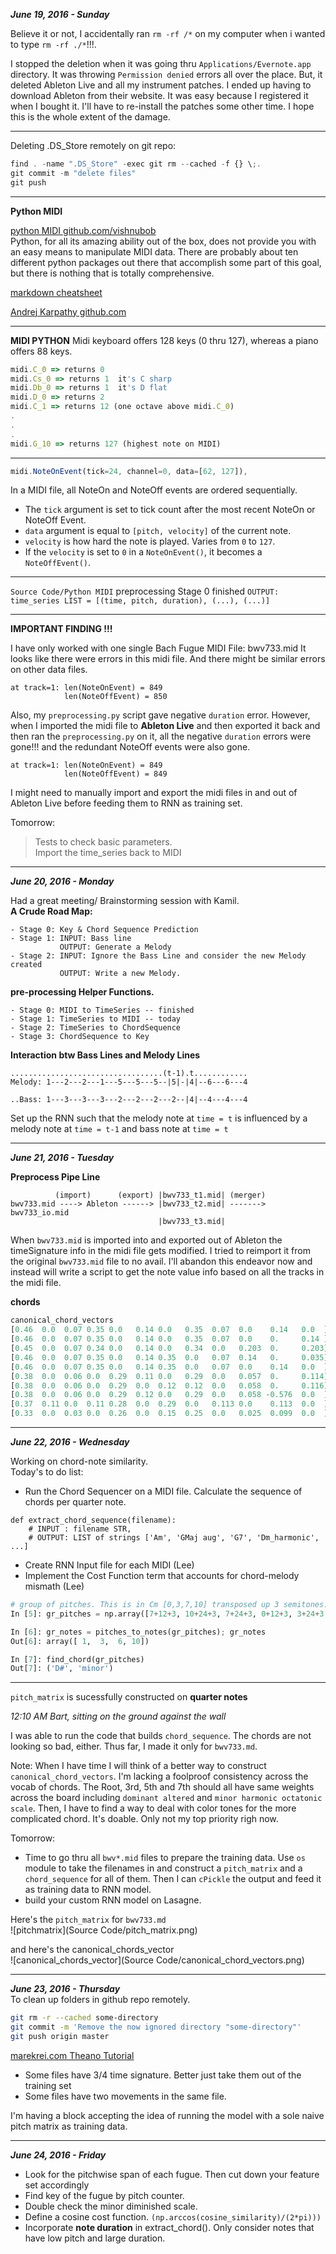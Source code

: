 ***June 19, 2016 - Sunday***  

Believe it or not, I accidentally ran `rm -rf /*` on my computer when i wanted to type  `rm -rf ./*`!!!.

I stopped the deletion  when it was going thru `Applications/Evernote.app` directory. It was throwing `Permission denied` errors all over the place. But, it deleted Ableton Live and all my instrument patches. I ended up having to download Ableton from their website. It was easy because I registered it when I bought it. I'll have to re-install the patches some other time. I hope this is the whole extent of the damage.

---
Deleting .DS_Store remotely on git repo:
```javascript
find . -name ".DS_Store" -exec git rm --cached -f {} \;.
git commit -m "delete files"
git push
```
---
**Python MIDI**

[python MIDI github.com/vishnubob](https://github.com/vishnubob/python-midi)  
Python, for all its amazing ability out of the box, 
does not provide you with an easy means to manipulate
MIDI data. There are probably about ten different python 
packages out there that accomplish some part of this goal, 
but there is nothing that is totally comprehensive.

[markdown cheatsheet](https://github.com/adam-p/markdown-here/wiki/Markdown-Cheatsheet)

[Andrej Karpathy github.com](https://github.com/karpathy/char-rnn)

---
**MIDI PYTHON**
Midi keyboard offers 128 keys (0 thru 127), whereas a piano offers 88 keys.

```javascript
midi.C_0 => returns 0
midi.Cs_0 => returns 1  it's C sharp
midi.Db_0 => returns 1  it's D flat
midi.D_0 => returns 2
midi.C_1 => returns 12 (one octave above midi.C_0)
.
.
.
midi.G_10 => returns 127 (highest note on MIDI)
```
- - - - - - 

```javascript
midi.NoteOnEvent(tick=24, channel=0, data=[62, 127]),
```

In a MIDI file, all NoteOn and NoteOff events are ordered sequentially. 
* The `tick` argument is set to tick count after the most recent NoteOn or NoteOff Event. 
* `data` argument is equal to `[pitch, velocity]` of the current note. 
* `velocity` is how hard the note is played. Varies from `0` to `127`.
* If the `velocity` is set to `0` in a `NoteOnEvent()`, it becomes a `NoteOffEvent()`. 

---
`Source Code/Python MIDI`
preprocessing Stage 0 finished
`OUTPUT: time_series LIST = [(time, pitch, duration), (...), (...)]`

--- 
**IMPORTANT FINDING !!!**

I have only worked with one single Bach Fugue MIDI File: bwv733.mid
It looks like there were errors in this midi file. And there might be similar errors on other data files.
```
at track=1: len(NoteOnEvent) = 849
            len(NoteOffEvent) = 850
```
Also, my `preprocessing.py` script gave negative `duration` error. 
However, when I imported the midi file to **Ableton Live** and then exported it back and then ran the `preprocessing.py` on it, all the negative `duration` errors were gone!!! and the redundant NoteOff events were also gone. 
```
at track=1: len(NoteOnEvent) = 849
            len(NoteOffEvent) = 849
```

I might need to manually import and export the midi files in and out of Ableton Live before feeding them to RNN as training set. 

Tomorrow:  
> Tests to check basic parameters.  
> Import the time_series back to MIDI 

---

***June 20, 2016 - Monday***

Had a great meeting/ Brainstorming session with Kamil.  
**A Crude Road Map:**
``` 
- Stage 0: Key & Chord Sequence Prediction
- Stage 1: INPUT: Bass line
           OUTPUT: Generate a Melody
- Stage 2: INPUT: Ignore the Bass Line and consider the new Melody created
           OUTPUT: Write a new Melody.
```


**pre-processing Helper Functions.**
```
- Stage 0: MIDI to TimeSeries -- finished
- Stage 1: TimeSeries to MIDI -- today
- Stage 2: TimeSeries to ChordSequence
- Stage 3: ChordSequence to Key
```
**Interaction btw Bass Lines and Melody Lines**
```
..................................(t-1).t............
Melody: 1---2---2---1---5---5---5--|5|-|4|--6---6---4

..Bass: 1---3---3---3---2---2---2---2--|4|--4---4---4
```

Set up the RNN such that the melody note at `time = t` is influenced by a melody note at `time = t-1` and bass note at `time = t`

---

***June 21, 2016 - Tuesday***


**Preprocess Pipe Line**
```
          (import)      (export) |bwv733_t1.mid| (merger)
bwv733.mid ----> Ableton ------> |bwv733_t2.mid| -------> bwv733_io.mid
                                 |bwv733_t3.mid|
```
When `bwv733.mid` is imported into and exported out of Ableton the timeSignature info in the midi file gets modified. I tried to reimport it from the original `bwv733.mid` file to no avail. 
I'll abandon this endeavor now and instead will write a script to get the note value info based on all the tracks in the midi file. 

**chords**
```javascript
canonical_chord_vectors
[0.46  0.0  0.07 0.35 0.0   0.14 0.0   0.35  0.07  0.0    0.14   0.0  ] minor
[0.46  0.0  0.07 0.35 0.0   0.14 0.0   0.35  0.07  0.0    0.     0.14 ] minor_harmonic
[0.45  0.0  0.07 0.34 0.0   0.14 0.0   0.34  0.0   0.203  0.     0.203] minor_melodic
[0.46  0.0  0.07 0.35 0.0   0.14 0.35  0.0   0.07  0.14   0.     0.035] minor_diminished
[0.46  0.0  0.07 0.35 0.0   0.14 0.35  0.0   0.07  0.0    0.14   0.0  ] minor_half_diminished
[0.38  0.0  0.06 0.0  0.29  0.11 0.0   0.29  0.0   0.057  0.     0.114] major
[0.38  0.0  0.06 0.0  0.29  0.0  0.12  0.12  0.0   0.058  0.     0.116] major_augmented
[0.38  0.0  0.06 0.0  0.29  0.12 0.0   0.29  0.0   0.058 -0.576  0.0  ] dominant
[0.37  0.11 0.0  0.11 0.28  0.0  0.29  0.0   0.113 0.0    0.113  0.0  ] dominant_altered
[0.33  0.0  0.03 0.0  0.26  0.0  0.15  0.25  0.0   0.025  0.099  0.0  ] dominant_sharp_11

```

---

***June 22, 2016 - Wednesday***

Working on chord-note similarity.  
Today's to do list:

*  Run the Chord Sequencer on a MIDI file. Calculate the sequence of chords per quarter note. 
```
def extract_chord_sequence(filename):
	# INPUT : filename STR, 
	# OUTPUT: LIST of strings ['Am', 'GMaj aug', 'G7', 'Dm_harmonic', ...]
```
*  Create RNN Input file for each MIDI (Lee)
*  Implement the Cost Function term that accounts for chord-melody mismath (Lee)

```python
# group of pitches. This is in Cm [0,3,7,10] transposed up 3 semitones.
In [5]: gr_pitches = np.array([7+12+3, 10+24+3, 7+24+3, 0+12+3, 3+24+3, 3+24+3, 0+36+3])

In [6]: gr_notes = pitches_to_notes(gr_pitches); gr_notes
Out[6]: array([ 1,  3,  6, 10])

In [7]: find_chord(gr_pitches)
Out[7]: ('D#', 'minor')
```

---

`pitch_matrix` is sucessfully constructed on **quarter notes**


*12:10 AM Bart, sitting on the ground against the wall*

I was able to run the code that builds 
`chord_sequence`. The chords are not looking so bad, either. 
Thus far, I made it only for `bwv733.md`. 

Note: When I have time I will think of a better way to construct 
`canonical_chord_vectors`. I'm lacking a foolproof consistency across 
the vocab of chords. The Root, 3rd, 5th and 7th should all have same 
weights across the board including `dominant altered` and
`minor harmonic octatonic scale`. Then, I have to find a way
to deal with color tones for the more complicated chord. It's doable. Only not my top priority righ now.

Tomorrow:  

* Time to go thru all `bwv*.mid` files to prepare the training data. 
Use `os` module to take the filenames in and construct a `pitch_matrix` 
and a `chord_sequence` for all of them. Then I can `cPickle` the output and feed it as training data to RNN model. 
* build your custom RNN model on Lasagne.

Here's the `pitch_matrix` for `bwv733.md`  
![pitchmatrix](Source Code/pitch_matrix.png)  


and here's the canonical_chords_vector  
![canonical_chords_vector](Source Code/canonical_chord_vectors.png)

---

***June 23, 2016 - Thursday***  
To clean up folders in github repo remotely.
```bash
git rm -r --cached some-directory
git commit -m 'Remove the now ignored directory "some-directory"'
git push origin master
```
[marekrei.com Theano Tutorial](http://www.marekrei.com/blog/theano-tutorial/)

- Some files have 3/4 time signature. Better just take them out of the training set
- Some files have two movements in the same file.  

I'm having a block accepting the idea of running the model with a sole naive pitch matrix as training data.

---

***June 24, 2016 - Friday***

- Look for the pitchwise span of each fugue. Then cut down your feature set accordingly
- Find key of the fugue by pitch counter.
- Double check the minor diminished scale.
- Define a cosine cost function. 
`(np.arccos(cosine_similarity)/(2*pi)))`
- Incorporate **note duration** in extract_chord(). 
Only consider notes that have low pitch and large duration.











